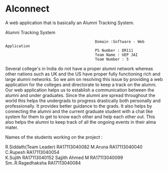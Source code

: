 # Alconnect
A web application that is basically an Alumni Tracking System.

Alumni Tracking System 
									
											Domain :Software - Web Application 
											PS Number : DR111  	
											Team Name : UEP JAI 
											Team Number : 5


Several college's in India  do not have a proper alumni network whereas other nations such as UK and the US have proper fully functioning rich and large alumni networks. So we aim on resolving this issue by providing a web application for the colleges and directorate to keep a track on the alumni.  Our web application helps us to establish a communication between the alumni and under graduates. Since the alumni are spread throughout the world this helps the undergrads to progress drastically both personally and professionally. It provides better guidance to the grads. It also helps by connecting the alumni and the current graduate student with a chat like system for them to get to know each other and help each other out. This also helps the alumni to keep track of all the ongoing events in their alma mater. 



Names of the students working on the project :

R.Siddath(Team Leader) 		RA17113040082
M.Aruna				RA17113040040
C.Rupesh			RA17113040054	
K.Sujith 			RA17113040152
Sajjith Ahmed M			RA17113040099
Sm..R.Ragedhaksha		RA17113040084
	
